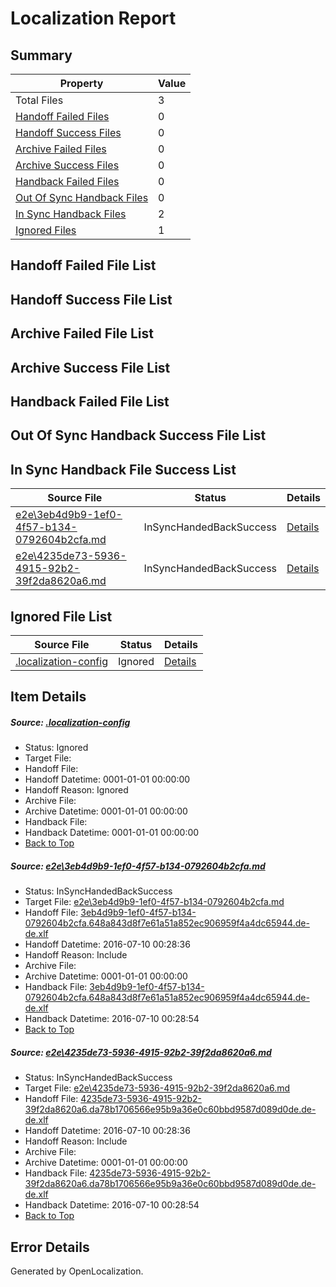 # <a name='report-top'></a> Localization Report

## Summary
 Property | Value 
 -------- | ----- 
 Total Files | 3
[ Handoff Failed Files ](#handoff-failed-list)| 0
[ Handoff Success Files ](#handoff-success-list)| 0
[ Archive Failed Files ](#archive-failed-list)| 0
[ Archive Success Files ](#archive-success-list)| 0
[ Handback Failed Files ](#handback-failed-list)| 0
[ Out Of Sync Handback Files ](#outofsync-handback-success-list)| 0
[ In Sync Handback Files ](#insync-handback-success-list)| 2
[ Ignored Files ](#ignored-list)| 1

## <a name='handoff-failed-list'></a> Handoff Failed File List

## <a name='handoff-success-list'></a> Handoff Success File List

## <a name='archive-failed-list'></a> Archive Failed File List

## <a name='archive-success-list'></a> Archive Success File List

## <a name='handback-failed-list'></a> Handback Failed File List

## <a name='outofsync-handback-success-list'></a> Out Of Sync Handback Success File List

## <a name='insync-handback-success-list'></a> In Sync Handback File Success List
 Source File | Status | Details 
 ----------- | ------ | ------- 
 [e2e\3eb4d9b9-1ef0-4f57-b134-0792604b2cfa.md](https://github.com/OpenLocalizationTestOrg/oltest/blob/4e7d3355b36e4497895877d107e68677957a4704/e2e/3eb4d9b9-1ef0-4f57-b134-0792604b2cfa.md) | InSyncHandedBackSuccess | [Details](#1cf8cbba4900a35e3aae5b3383866a88a7e33c1a1)
 [e2e\4235de73-5936-4915-92b2-39f2da8620a6.md](https://github.com/OpenLocalizationTestOrg/oltest/blob/4e7d3355b36e4497895877d107e68677957a4704/e2e/4235de73-5936-4915-92b2-39f2da8620a6.md) | InSyncHandedBackSuccess | [Details](#058201d60fd873875f96e68d1033337e12b7aba12)

## <a name='ignored-list'></a> Ignored File List
 Source File | Status | Details 
 ----------- | ------ | ------- 
 [.localization-config](https://github.com/OpenLocalizationTestOrg/oltest/blob/4e7d3355b36e4497895877d107e68677957a4704/.localization-config) | Ignored | [Details](#3d4f252ac210baf56311d7e97dcc2db10974dbd20)

## Item Details
##### <a name='3d4f252ac210baf56311d7e97dcc2db10974dbd20'></a> Source: [.localization-config](https://github.com/OpenLocalizationTestOrg/oltest/blob/4e7d3355b36e4497895877d107e68677957a4704/.localization-config)
* Status: Ignored
* Target File: 
* Handoff File: 
* Handoff Datetime: 0001-01-01 00:00:00
* Handoff Reason: Ignored
* Archive File: 
* Archive Datetime: 0001-01-01 00:00:00
* Handback File: 
* Handback Datetime: 0001-01-01 00:00:00
* [Back to Top](#report-top)

##### <a name='1cf8cbba4900a35e3aae5b3383866a88a7e33c1a1'></a> Source: [e2e\3eb4d9b9-1ef0-4f57-b134-0792604b2cfa.md](https://github.com/OpenLocalizationTestOrg/oltest/blob/4e7d3355b36e4497895877d107e68677957a4704/e2e/3eb4d9b9-1ef0-4f57-b134-0792604b2cfa.md)
* Status: InSyncHandedBackSuccess
* Target File: [e2e\3eb4d9b9-1ef0-4f57-b134-0792604b2cfa.md](https://github.com/OpenLocalizationTestOrg/oltest-dede-fly/blob/10eb58154ba70b53d62ba47c2aa0648992e3da6e/e2e/3eb4d9b9-1ef0-4f57-b134-0792604b2cfa.md)
* Handoff File: [3eb4d9b9-1ef0-4f57-b134-0792604b2cfa.648a843d8f7e61a51a852ec906959f4a4dc65944.de-de.xlf](https://github.com/OpenLocalizationTestOrg/olhandoff-e2e/blob/b7a82e86182181d89f106728a0f2a7e1d18a65c0/ol-handoff/OpenLocalizationTestOrg/oltest-dede-fly/ci/high/3eb4d9b9-1ef0-4f57-b134-0792604b2cfa.648a843d8f7e61a51a852ec906959f4a4dc65944.de-de.xlf)
* Handoff Datetime: 2016-07-10 00:28:36
* Handoff Reason: Include
* Archive File: 
* Archive Datetime: 0001-01-01 00:00:00
* Handback File: [3eb4d9b9-1ef0-4f57-b134-0792604b2cfa.648a843d8f7e61a51a852ec906959f4a4dc65944.de-de.xlf](https://github.com/OpenLocalizationTestOrg/olhandback-e2e/blob/ed41ea9b16464cc4971f205c7101864554788705/ol-handback/OpenLocalizationTestOrg/oltest-dede-fly/ci/high/3eb4d9b9-1ef0-4f57-b134-0792604b2cfa.648a843d8f7e61a51a852ec906959f4a4dc65944.de-de.xlf)
* Handback Datetime: 2016-07-10 00:28:54
* [Back to Top](#report-top)

##### <a name='058201d60fd873875f96e68d1033337e12b7aba12'></a> Source: [e2e\4235de73-5936-4915-92b2-39f2da8620a6.md](https://github.com/OpenLocalizationTestOrg/oltest/blob/4e7d3355b36e4497895877d107e68677957a4704/e2e/4235de73-5936-4915-92b2-39f2da8620a6.md)
* Status: InSyncHandedBackSuccess
* Target File: [e2e\4235de73-5936-4915-92b2-39f2da8620a6.md](https://github.com/OpenLocalizationTestOrg/oltest-dede-fly/blob/10eb58154ba70b53d62ba47c2aa0648992e3da6e/e2e/4235de73-5936-4915-92b2-39f2da8620a6.md)
* Handoff File: [4235de73-5936-4915-92b2-39f2da8620a6.da78b1706566e95b9a36e0c60bbd9587d089d0de.de-de.xlf](https://github.com/OpenLocalizationTestOrg/olhandoff-e2e/blob/b7a82e86182181d89f106728a0f2a7e1d18a65c0/ol-handoff/OpenLocalizationTestOrg/oltest-dede-fly/ci/high/4235de73-5936-4915-92b2-39f2da8620a6.da78b1706566e95b9a36e0c60bbd9587d089d0de.de-de.xlf)
* Handoff Datetime: 2016-07-10 00:28:36
* Handoff Reason: Include
* Archive File: 
* Archive Datetime: 0001-01-01 00:00:00
* Handback File: [4235de73-5936-4915-92b2-39f2da8620a6.da78b1706566e95b9a36e0c60bbd9587d089d0de.de-de.xlf](https://github.com/OpenLocalizationTestOrg/olhandback-e2e/blob/ed41ea9b16464cc4971f205c7101864554788705/ol-handback/OpenLocalizationTestOrg/oltest-dede-fly/ci/high/4235de73-5936-4915-92b2-39f2da8620a6.da78b1706566e95b9a36e0c60bbd9587d089d0de.de-de.xlf)
* Handback Datetime: 2016-07-10 00:28:54
* [Back to Top](#report-top)


## Error Details

Generated by OpenLocalization.

